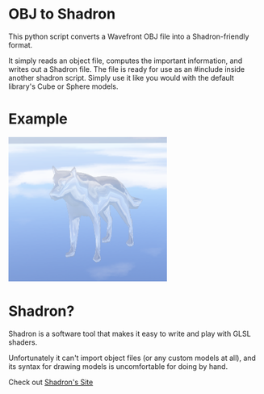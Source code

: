 # OBJ to Shadron
This python script converts a Wavefront OBJ file into a Shadron-friendly format.

It simply reads an object file, computes the important information, and writes
out a Shadron file. The file is ready for use as an #include inside another
shadron script. Simply use it like you would with the default library's Cube or
Sphere models.

# Example
![Example Image](https://github.com/BitzaWolf/ObjToShadron/blob/master/Example.PNG)

# Shadron?
Shadron is a software tool that makes it easy to write and play with GLSL shaders.

Unfortunately it can't import object files (or any custom models at all), and its
syntax for drawing models is uncomfortable for doing by hand.

Check out [Shadron's Site](https://www.arteryengine.com/shadron/)
